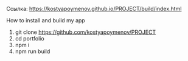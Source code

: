 Ссылка: https://kostyapoymenov.github.io/PROJECT/build/index.html

How to install and build my app

1. git clone https://github.com/kostyapoymenov/PROJECT
2. cd portfolio
3. npm i
4. npm run build